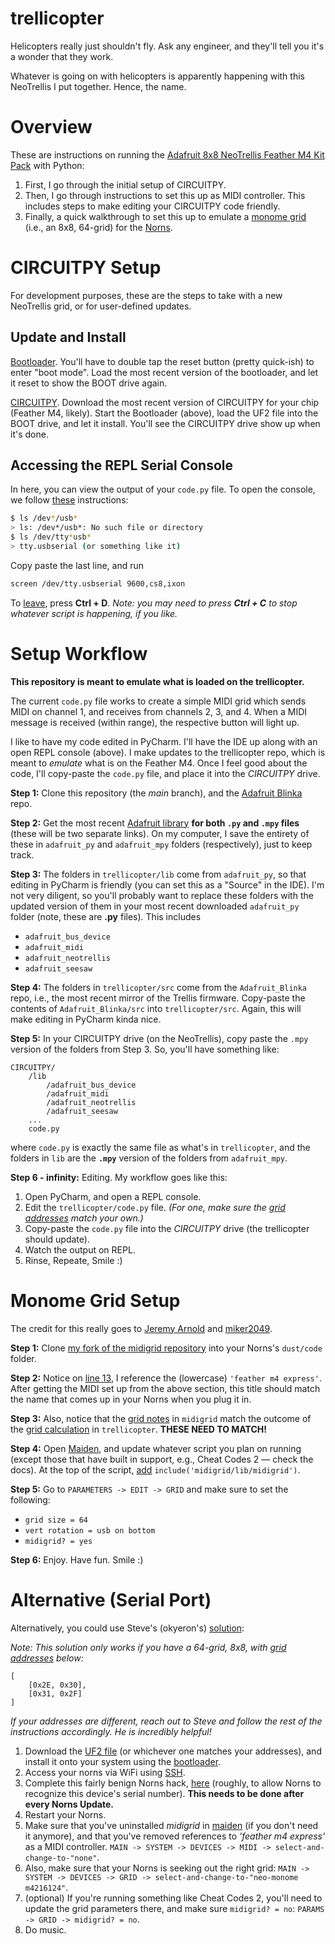# trellicopter

Helicopters really just shouldn't fly. Ask any engineer, and they'll tell you it's a wonder that they work.

Whatever is going on with helicopters is apparently happening with this NeoTrellis I put together. Hence, the name.

# Overview

These are instructions on running the [Adafruit 8x8 NeoTrellis Feather M4 Kit Pack](https://www.adafruit.com/product/1929?gclid=CjwKCAiAyc2BBhAaEiwA44-wW63PYCkAl9Zfi6kaksNPi9xqDzJIXK7--h8ihcQyx7eMPXnjFNWXXRoC15sQAvD_BwE) with Python:

1. First, I go through the initial setup of CIRCUITPY.
2. Then, I go through instructions to set this up as MIDI controller. This includes steps to make editing your CIRCUITPY code friendly.
3. Finally, a quick walkthrough to set this up to emulate a [monome grid](https://monome.org/docs/grid/) (i.e., an 8x8, 64-grid) for the [Norns](https://monome.org/norns/).

# CIRCUITPY Setup

For development purposes, these are the steps to take with a new NeoTrellis grid, or for user-defined updates.

## Update and Install

[Bootloader](https://learn.adafruit.com/adafruit-feather-m4-express-atsamd51/update-the-uf2-bootloader). You'll have to double tap the reset button (pretty quick-ish) to enter "boot mode". Load the most recent version of the bootloader, and let it reset to show the BOOT drive again.

[CIRCUITPY](https://learn.adafruit.com/welcome-to-circuitpython/installing-circuitpython#download-the-latest-version-2977908-4). Download the most recent version of CIRCUITPY for your chip (Feather M4, likely). Start the Bootloader (above), load the UF2 file into the BOOT drive, and let it install. You'll see the CIRCUITPY drive show up when it's done.

## Accessing the REPL Serial Console

In here, you can view the output of your `code.py` file. To open the console, we follow [these](https://www.bggofurther.com/2017/08/connect-to-serialconsole-terminal-with-macos-using-screen/) instructions:

```bash
$ ls /dev*/usb*
> ls: /dev*/usb*: No such file or directory
$ ls /dev/tty*usb*
> tty.usbserial (or something like it)
```

Copy paste the last line, and run

```bash
screen /dev/tty.usbserial 9600,cs8,ixon
```

To [leave](https://learn.adafruit.com/welcome-to-circuitpython/the-repl), press **Ctrl + D**. *Note: you may need to press **Ctrl + C** to stop whatever script is happening, if you like.*

# Setup Workflow

**This repository is meant to emulate what is loaded on the trellicopter.**

The current `code.py` file works to create a simple MIDI grid which sends MIDI on channel 1, and receives from channels 2, 3, and 4. When a MIDI message is received (within range), the respective button will light up.

I like to have my code edited in PyCharm. I'll have the IDE up along with an open REPL console (above). I make updates to the trellicopter repo, which is meant to *emulate* what is on the Feather M4. Once I feel good about the code, I'll copy-paste the `code.py` file, and place it into the *CIRCUITPY* drive.

**Step 1:** Clone this repository (the *main* branch), and the [Adafruit Blinka](https://github.com/adafruit/Adafruit_Blinka) repo.

**Step 2:** Get the most recent [Adafruit library](https://github.com/adafruit/Adafruit_CircuitPython_Bundle/releases/latest) **for both `.py` and `.mpy` files** (these will be two separate links). On my computer, I save the entirety of these in `adafruit_py` and `adafruit_mpy` folders (respectively), just to keep track.

**Step 3:** The folders in `trellicopter/lib` come from `adafruit_py`, so that editing in PyCharm is friendly (you can set this as a "Source" in the IDE). I'm not very diligent, so you'll probably want to replace these folders with the updated version of them in your most recent downloaded `adafruit_py` folder (note, these are **.py** files). This includes

- `adafruit_bus_device`
- `adafruit_midi`
- `adafruit_neotrellis`
- `adafruit_seesaw`

**Step 4:** The folders in `trellicopter/src` come from the `Adafruit_Blinka` repo, i.e., the most recent mirror of the Trellis firmware. Copy-paste the contents of `Adafruit_Blinka/src` into `trellicopter/src`. Again, this will make editing in PyCharm kinda nice.

**Step 5:** In your CIRCUITPY drive (on the NeoTrellis), copy paste the `.mpy` version of the folders from Step 3. So, you'll have something like:

```
CIRCUITPY/
    /lib
        /adafruit_bus_device
        /adafruit_midi
        /adafruit_neotrellis
        /adafruit_seesaw
    ...
    code.py
```

where `code.py` is exactly the same file as what's in `trellicopter`, and the folders in `lib` are the **`.mpy`** version of the folders from `adafruit_mpy`.

**Step 6 - infinity:** Editing. My workflow goes like this:

1. Open PyCharm, and open a REPL console.
2. Edit the `trellicopter/code.py` file. *(For one, make sure the [grid addresses](https://learn.adafruit.com/adafruit-neotrellis/tiling) match your own.)*
3. Copy-paste the `code.py` file into the *CIRCUITPY* drive (the trellicopter should update).
4. Watch the output on REPL.
5. Rinse, Repeate, Smile :)

# Monome Grid Setup

The credit for this really goes to [Jeremy Arnold](https://github.com/jaggednz) and [miker2049](https://github.com/miker2049).

**Step 1:** Clone [my fork of the midigrid repository](https://github.com/airportpeople/midigrid) into your Norns's `dust/code` folder.

**Step 2:** Notice on [line 13](https://github.com/airportpeople/midigrid/blob/master/lib/supported_devices.lua#L13), I reference the (lowercase) `'feather m4 express'`. After getting the MIDI set up from the above section, this title should match the name that comes up in your Norns when you plug it in.

**Step 3:** Also, notice that the [grid notes](https://github.com/airportpeople/midigrid/blob/master/lib/devices/generic_device.lua#L4) in `midigrid` match the outcome of the [grid calculation](https://github.com/airportpeople/trellicopter/blob/main/code.py#L46) in `trellicopter`. **THESE NEED TO MATCH!**

**Step 4:** Open [Maiden](https://monome.org/docs/norns/maiden/), and update whatever script you plan on running (except those that have built in support, e.g., Cheat Codes 2 — check the docs). At the top of the script, [add](https://github.com/airportpeople/midigrid#instructions) `include('midigrid/lib/midigrid')`.

**Step 5:** Go to `PARAMETERS -> EDIT -> GRID` and make sure to set the following:

- `grid size = 64`
- `vert rotation = usb on bottom`
- `midigrid? = yes`

**Step 6:** Enjoy. Have fun. Smile :)

# Alternative (Serial Port)

Alternatively, you could use Steve's (okyeron's) [solution](https://github.com/okyeron/neotrellis-monome):

*Note: This solution only works if you have a 64-grid, 8x8, with [grid addresses](https://learn.adafruit.com/adafruit-neotrellis/tiling) below:*

```
[
    [0x2E, 0x30],
    [0x31, 0x2F]
]
```
*If your addresses are different, reach out to Steve and follow the rest of the instructions accordingly. He is incredibly helpful!*

1. Download the [UF2 file](./neotrellis_f_m4_8x8.UF2) (or whichever one matches your addresses), and install it onto your system using the [bootloader](#update-and-install).
2. Access your norns via WiFi using [SSH](https://monome.org/docs/norns/wifi-files/#ssh).
3. Complete this fairly benign Norns hack, [here](https://github.com/okyeron/neotrellis-monome#norns-shield) (roughly, to allow Norns to recognize this device's serial number). **This needs to be done after every Norns Update.**
4. Restart your Norns.
5. Make sure that you've uninstalled *midigrid* in [maiden](https://monome.org/docs/norns/maiden/) (if you don't need it anymore), and that you've removed references to *'feather m4 express'* as a MIDI controller. `MAIN -> SYSTEM -> DEVICES -> MIDI -> select-and-change-to-"none"`.
6. Also, make sure that your Norns is seeking out the right grid: `MAIN -> SYSTEM -> DEVICES -> GRID -> select-and-change-to-"neo-monome m4216124"`.
7. (optional) If you're running something like Cheat Codes 2, you'll need to update the grid parameters there, and make sure `midigrid? = no`: `PARAMS -> GRID -> midigrid? = no`.
8. Do music.
